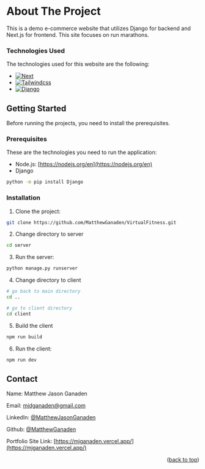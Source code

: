 # About The Project

This is a demo e-commerce website that utilizes Django for backend and Next.js for frontend. This site focuses on run marathons.

### Technologies Used

The technologies used for this website are the following:
* [![Next][Next.js]][Next-url]
* [![Tailwindcss][Tailwindcss]][Tailwindcss-url]
* [![Django][Django]][Django-url]


## Getting Started

Before running the projects, you need to install the prerequisites.

### Prerequisites
These are the technologies you need to run the application:
* Node.js: [https://nodejs.org/en](https://nodejs.org/en)
* Django
```sh
python -m pip install Django
```

### Installation
1. Clone the project:
```sh
git clone https://github.com/MatthewGanaden/VirtualFitness.git
```
2. Change directory to server
```sh
cd server
```
3. Run the server:
```sh
python manage.py runserver
```
4. Change directory to client
```sh
# go back to main directory
cd ..

# go to client directory
cd client
```
5. Build the client
```sh
npm run build
```
6. Run the client:
```bash
npm run dev
```

<!-- CONTACT -->
## Contact

Name: Matthew Jason Ganaden

Email: mjdganaden@gmail.com

LinkedIn: [@MatthewJasonGanaden](https://www.linkedin.com/in/matthewjasonganaden/)

Github: [@MatthewGanaden](https://github.com/MatthewGanaden)


Portfolio Site Link: [https://mjganaden.vercel.app/](https://mjganaden.vercel.app/)

<p align="right">(<a href="#readme-top">back to top</a>)</p>

<!-- MARKDOWN LINKS & IMAGES -->
[Next.js]: https://img.shields.io/badge/next.js-000000?style=for-the-badge&logo=nextdotjs&logoColor=white
[Next-url]: https://nextjs.org/
[Tailwindcss]: https://img.shields.io/badge/next.js-000000?style=for-the-badge&logo=nextdotjs&logoColor=white
[Tailwindcss-url]: https://tailwindcss.com/
[Django]: https://img.shields.io/badge/next.js-000000?style=for-the-badge&logo=nextdotjs&logoColor=white
[Django-url]: https://www.djangoproject.com/